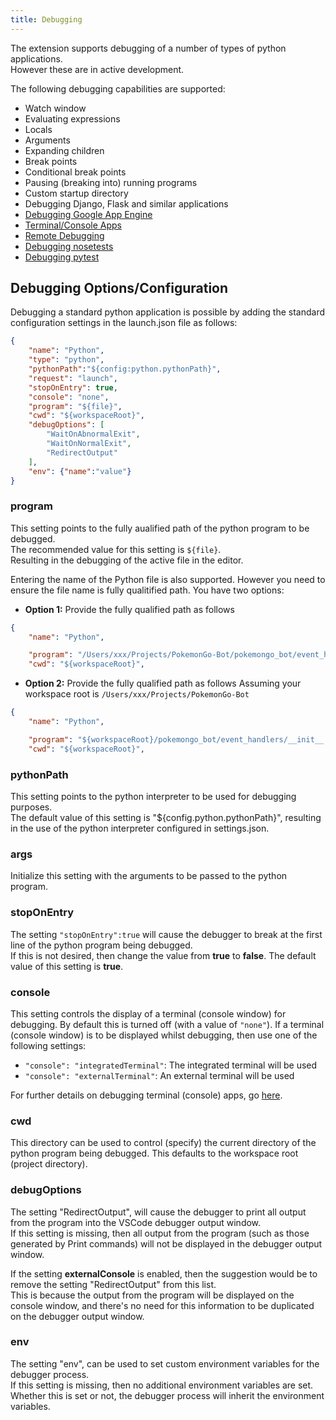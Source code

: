 ```yaml
---
title: Debugging
---
```


The extension supports debugging of a number of types of python applications.   
However these are in active development.

The following debugging capabilities are supported:
* Watch window
* Evaluating expressions
* Locals
* Arguments
* Expanding children 
* Break points
* Conditional break points
* Pausing (breaking into) running programs
* Custom startup directory  
* Debugging Django, Flask and similar applications  
* [Debugging Google App Engine](/docs/debugging_google-app-engine/)  
* [Terminal/Console Apps](/docs/debugging_terminal-console-apps/)
* [Remote Debugging](/docs/debugging_remote-debugging/)
* [Debugging nosetests](/docs/debugging_debugging-nosetests/) 
* [Debugging pytest](/docs/debugging_debugging-pytest/) 
   
## Debugging Options/Configuration
Debugging a standard python application is possible by adding the standard configuration settings in the launch.json file as follows:     
```json
{
    "name": "Python",
    "type": "python",
    "pythonPath":"${config:python.pythonPath}", 
    "request": "launch",
    "stopOnEntry": true,
    "console": "none",
    "program": "${file}",
    "cwd": "${workspaceRoot}",
    "debugOptions": [
        "WaitOnAbnormalExit",
        "WaitOnNormalExit",
        "RedirectOutput"
    ],
    "env": {"name":"value"}
}
```

### program
This setting points to the fully aualified path of the python program to be debugged.   
The recommended value for this setting is ```${file}```.   
Resulting in the debugging of the active file in the editor.  

Entering the name of the Python file is also supported. However you need to ensure the file name is fully qualitified path. You have two options:  
- **Option 1:** Provide the fully qualified path as follows
```json
{
    "name": "Python",

    "program": "/Users/xxx/Projects/PokemonGo-Bot/pokemongo_bot/event_handlers/__init__.py",
    "cwd": "${workspaceRoot}",
```
- **Option 2:** Provide the fully qualified path as follows
Assuming your workspace root is ```/Users/xxx/Projects/PokemonGo-Bot```
```json
{
    "name": "Python",

    "program": "${workspaceRoot}/pokemongo_bot/event_handlers/__init__.py",
    "cwd": "${workspaceRoot}",
```

### pythonPath
This setting points to the python interpreter to be used for debugging purposes.   
The default value of this setting is "${config.python.pythonPath}", resulting in the use of the python interpreter configured in settings.json.   

### args
Initialize this setting with the arguments to be passed to the python program.

### stopOnEntry
The setting ```"stopOnEntry":true``` will cause the debugger to break at the first line of the python program being debugged.   
If this is not desired, then change the value from **true** to **false**.
The default value of this setting is **true**.

### console
This setting controls the display of a terminal (console window) for debugging. By default this is turned off (with a value of ```"none"```). 
If a terminal (console window) is to be displayed whilst debugging, then use one of the following settings: 
- ```"console": "integratedTerminal"```: The integrated terminal will be used  
- ```"console": "externalTerminal"```: An external terminal will be used  

For further details on debugging terminal (console) apps, go [here](/docs/debugging_terminal-console-apps/). 

### cwd
This directory can be used to control (specify) the current directory of the python program being debugged.
This defaults to the workspace root (project directory).

### debugOptions
The setting "RedirectOutput", will cause the debugger to print all output from the program into the VSCode debugger output window.   
If this setting is missing, then all output from the program (such as those generated by Print commands) will not be displayed in the debugger output window.

If the setting **externalConsole** is enabled, then the suggestion would be to remove the setting "RedirectOutput" from this list.   
This is because the output from the program will be displayed on the console window, and there's no need for this information to be duplicated on the debugger output window.

### env
The setting "env", can be used to set custom environment variables for the debugger process.   
If this setting is missing, then no additional environment variables are set. Whether this is set or not, the debugger process will inherit the environment variables.
